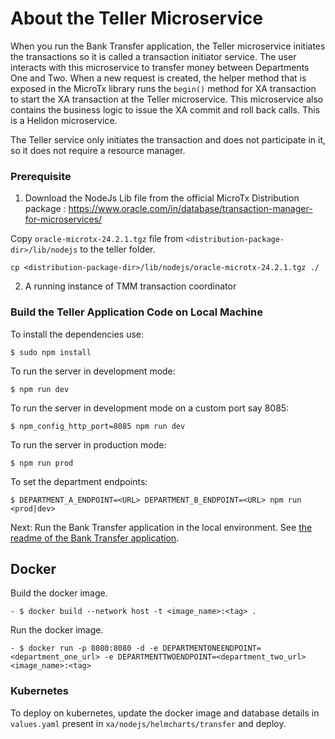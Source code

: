 # About the Teller Microservice

When you run the Bank Transfer application, the Teller microservice initiates the transactions so it is called a transaction initiator service. The user interacts with this microservice to transfer money between Departments One and Two. When a new request is created, the helper method that is exposed in the MicroTx library runs the `begin()` method for XA transaction to start the XA transaction at the Teller microservice. This microservice also contains the business logic to issue the XA commit and roll back calls. This is a Helidon microservice.

The Teller service only initiates the transaction and does not participate in it, so it does not require a resource manager.

### Prerequisite
1. Download the NodeJs Lib file from the official MicroTx Distribution package : https://www.oracle.com/in/database/transaction-manager-for-microservices/

Copy `oracle-microtx-24.2.1.tgz` file from `<distribution-package-dir>/lib/nodejs` to the teller folder.

```
cp <distribution-package-dir>/lib/nodejs/oracle-microtx-24.2.1.tgz ./
```

2. A running instance of TMM transaction coordinator

### Build the Teller Application Code on Local Machine
To install the dependencies use:

```
$ sudo npm install
```
To run the server in development mode:
```
$ npm run dev
```
To run the server in development mode on a custom port say 8085:
```
$ npm_config_http_port=8085 npm run dev
```

To run the server in production mode:
```
$ npm run prod
```
To set the department endpoints:
```
$ DEPARTMENT_A_ENDPOINT=<URL> DEPARTMENT_B_ENDPOINT=<URL> npm run <prod|dev>
```

Next: Run the Bank Transfer application in the local environment. See [the readme of the Bank Transfer application](../../readme.md#run-the-bank-transfer-application-to-transfer-an-amount).

## Docker
Build the docker image.
```
- $ docker build --network host -t <image_name>:<tag> .
```
Run the docker image.
```
- $ docker run -p 8080:8080 -d -e DEPARTMENTONEENDPOINT=<department_one_url> -e DEPARTMENTTWOENDPOINT=<department_two_url> <image_name>:<tag>
```

### Kubernetes
To deploy on kubernetes, update the docker image and database details in `values.yaml` present in `xa/nodejs/helmcharts/transfer` and deploy.